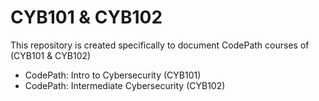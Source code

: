 # CYB101 & CYB102
This repository is created specifically to document CodePath courses of (CYB101 & CYB102)
- CodePath: Intro to Cybersecurity (CYB101)
- CodePath: Intermediate Cybersecurity (CYB102)